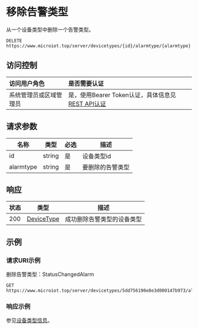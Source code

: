 # 移除告警类型

从一个设备类型中删除一个告警类型。

``` HTTP
DELETE https://www.microiot.top/server/devicetypes/{id}/alarmtype/{alarmtype}
```
## 访问控制

| 访问用户角色           | 是否需要认证                                 |
| :--------------------- | :------------------------------------------- |
| 系统管理员或区域管理员 | 是，使用Bearer Token认证，具体信息见[REST API认证](../api.md) |

## 请求参数

| 名称      | 类型   | 必选 | 描述             |
| --------- | ------ | ---- | ---------------- |
| id        | string | 是   | 设备类型id       |
| alarmtype | string | 是   | 要删除的告警类型 |

## 响应

| 状态 | 类型                      | 描述                       |
| ---- | ------------------------- | -------------------------- |
| 200  | [DeviceType](#devicetype) | 成功删除告警类型的设备类型 |

## 示例

### 请求URI示例

删除告警类型：StatusChangedAlarm

``` HTTP
GET https://www.microiot.top/server/devicetypes/5dd756190e8e3d000147b973/alarmtype/StatusChangedAlarm
```

### 响应示例

参见[设备类型信息](adddevicetype.md#_7)。
